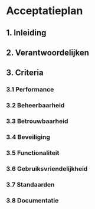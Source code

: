 # Acceptatieplan

## 1. Inleiding

## 2. Verantwoordelijken

## 3. Criteria

### 3.1 Performance

### 3.2 Beheerbaarheid

### 3.3 Betrouwbaarheid

### 3.4 Beveiliging

### 3.5 Functionaliteit

### 3.6 Gebruiksvriendelijkheid

### 3.7 Standaarden

### 3.8 Documentatie
